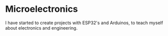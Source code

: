 # Microelectronics
I have started to create projects with ESP32's and Arduinos, to teach myself about electronics and engineering.
